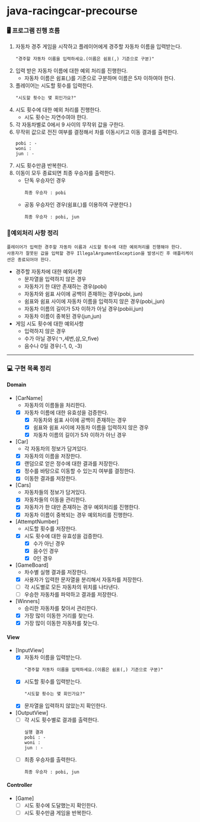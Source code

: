 # java-racingcar-precourse

### 🖥️ 프로그램 진행 흐름

1. 자동차 경주 게임을 시작하고 플레이어에게 경주할 자동차 이름을 입력받는다.
    ``` 
    "경주할 자동차 이름을 입력하세요.(이름은 쉼표(,) 기준으로 구분)"
    ```
2. 입력 받은 자동차 이름에 대한 예외 처리를 진행한다.
    - 자동차 이름은 쉼표(,)를 기준으로 구분하며 이름은 5자 이하여야 한다.
3. 플레이어는 시도할 횟수를 입력한다.
    ``` 
    "시도할 횟수는 몇 회인가요?"
    ```
4. 시도 횟수에 대한 예외 처리를 진행한다.
    - 시도 횟수는 자연수여야 한다.
5. 각 자동차별로 0에서 9 사이의 무작위 값을 구한다.
6. 무작위 값으로 전진 여부를 결정해서 차를 이동시키고 이동 결과를 출력한다.
    ``` 
    pobi : -
    woni :
    jun : -
    ```
7. 시도 횟수만큼 반복한다.
8. 이동이 모두 종료되면 최종 우승자를 출력한다.
    - 단독 우승자인 경우
      ```
      최종 우승자 : pobi
      ```
    - 공동 우승자인 경우(쉼표(,)를 이용하여 구분한다.)
      ```
      최종 우승자 : pobi, jun
      ```

### 🚨예외처리 사항 정리

```
플레이어가 입력한 경주할 자동차 이름과 시도할 횟수에 대한 예외처리를 진행해야 한다. 
사용자가 잘못된 값을 입력할 경우 IllegalArgumentException을 발생시킨 후 애플리케이션은 종료되어야 한다.
```

- 경주할 자동차에 대한 예외사항
    - 문자열을 입력하지 않은 경우
    - 자동차기 한 대만 존재하는 경우(pobi)
    - 자동차와 쉼표 사이에 공백이 존재하는 경우(pobi, jun)
    - 쉼표와 쉼표 사이에 자동차 이름을 입력하지 않은 경우(pobi,,jun)
    - 자동차 이름의 길이가 5자 이하가 아닐 경우(pobiii,jun)
    - 자동차 이름이 중복된 경우(jun,jun)
- 게임 시도 횟수에 대한 예외사항
    - 입력하지 않은 경우
    - 수가 아닐 경우(ㄱ,세번,삼,오,five)
    - 음수나 0일 경우(-1, 0, -3)

---

### 💻 구현 목록 정리

#### Domain

- [CarName]
    - 자동차의 이름들을 처리한다.
    - [x] 자동차 이름에 대한 유효성을 검증한다.
        - [x] 자동차와 쉼표 사이에 공백이 존재하는 경우
        - [x] 쉼표와 쉼표 사이에 자동차 이름을 입력하지 않은 경우
        - [x] 자동차 이름의 길이가 5자 이하가 아닌 경우
- [Car]
    - 각 자동차의 정보가 담겨있다.
    - [x] 자동차의 이름을 저장한다.
    - [x] 랜덤으로 얻은 정수에 대한 결과를 저장한다.
    - [x] 정수를 바탕으로 이동할 수 있는지 여부를 결정한다.
    - [x] 이동한 결과를 저장한다.
- [Cars]
    - 자동차들의 정보가 담겨있다.
    - [x] 자동차들의 이동을 관리한다.
    - [x] 자동차가 한 대만 존재하는 경우 예외처리를 진행한다.
    - [x] 자동차 이름이 중복되는 경우 예외처리를 진행한다.
- [AttemptNumber]
    - 시도할 횟수를 저장한다.
    - [x] 시도 횟수에 대한 유효성을 검증한다.
        - [x] 수가 아닌 경우
        - [x] 음수인 경우
        - [x] 0인 경우
- [GameBoard]
    - 차수별 실행 결과를 저장한다.
    - [x] 사용자가 입력한 문자열을 분리해서 자동차를 저장한다.
    - [ ] 각 시도별로 모든 자동차의 위치를 나타낸다.
    - [ ] 우승한 자동차를 파악하고 결과를 저장한다.
- [Winners]
    - 승리한 자동차를 찾아서 관리한다.
    - [x] 가장 많이 이동한 거리를 찾는다.
    - [x] 가장 많이 이동한 자동차를 찾는다.

#### View

- [InputView]
    - [x] 자동차 이름을 입력받는다.
      ``` 
      "경주할 자동차 이름을 입력하세요.(이름은 쉼표(,) 기준으로 구분)"
      ```
    - [x] 시도할 횟수를 입력받는다.
      ``` 
      "시도할 횟수는 몇 회인가요?"
      ```
    - [x] 문자열을 입력하지 않았는지 확인한다.

- [OutputView]
    - [ ] 각 시도 횟수별로 결과를 출력한다.
      ```
      실행 결과 
      pobi : -
      woni :
      jun : -
      ```
    - [ ] 최종 우승자를 출력한다.
      ``` 
      최종 우승자 : pobi, jun
      ```

#### Controller

- [Game]
    - [ ] 시도 횟수에 도달했는지 확인한다.
    - [ ] 시도 횟수만큼 게임을 반복한다.